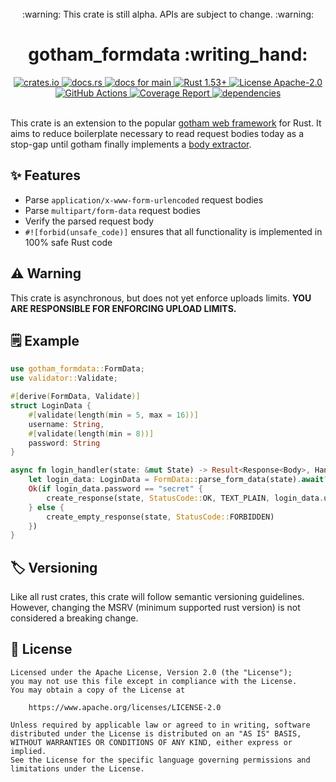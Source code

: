 <!-- alpha code warning with spacing above -->
<br/>
<div align="center">
	:warning: <span color="#ffcc4d">This crate is still alpha. APIs are subject to change.</span> :warning:
</div>

<!-- headline -->
<div align="center">
	<h1>gotham_formdata :writing_hand:</h1>
</div>

<!-- badges -->
<div align="center">
	<a href="https://crates.io/crates/gotham_formdata">
        <img alt="crates.io" src="https://img.shields.io/crates/v/gotham_formdata.svg"/>
    </a>
	<a href="https://docs.rs/crate/gotham_formdata">
        <img alt="docs.rs" src="https://docs.rs/gotham_formdata/badge.svg"/>
    </a>
	<a href="https://msrd0.github.io/gotham_formdata/doc/gotham_formdata/index.html">
		<img alt="docs for main" src="https://img.shields.io/badge/docs-main-blue.svg"/>
	</a>
    <a href="https://blog.rust-lang.org/2021/06/17/Rust-1.53.0.html">
        <img alt="Rust 1.53+" src="https://img.shields.io/badge/rustc-1.53+-orange.svg"/>
    </a>
	<a href="https://www.apache.org/licenses/LICENSE-2.0">
		<img alt="License Apache-2.0" src="https://img.shields.io/badge/license-Apache--2.0-blue.svg"/>
	</a>
</div>
<div align="center">
	<a href="https://github.com/msrd0/gotham_formdata/actions?query=workflow%3ARust">
		<img alt="GitHub Actions" src="https://github.com/msrd0/gotham_formdata/workflows/Rust/badge.svg"/>
	</a>
	<a href="https://msrd0.github.io/gotham_formdata/tarpaulin-report.html">
		<img alt="Coverage Report" src="https://msrd0.github.io/gotham_formdata/coverage.svg"/>
	</a>
	<a href="https://deps.rs/repo/github/msrd0/gotham_formdata">
		<img alt="dependencies" src="https://deps.rs/repo/github/msrd0/gotham_formdata/status.svg"/>
	</a>
</div>
<br/>

This crate is an extension to the popular [gotham web framework][gotham] for Rust. It aims to
reduce boilerplate necessary to read request bodies today as a stop-gap until gotham finally
implements a [body extractor].

## :sparkles: Features

- Parse `application/x-www-form-urlencoded` request bodies
- Parse `multipart/form-data` request bodies
- Verify the parsed request body
- `#![forbid(unsafe_code)]` ensures that all functionality is implemented in 100% safe Rust code

## :warning: Warning

This crate is asynchronous, but does not yet enforce uploads limits. **YOU ARE RESPONSIBLE
FOR ENFORCING UPLOAD LIMITS.**

## :spiral_notepad: Example

```rust
use gotham_formdata::FormData;
use validator::Validate;

#[derive(FormData, Validate)]
struct LoginData {
	#[validate(length(min = 5, max = 16))]
	username: String,
	#[validate(length(min = 8))]
	password: String
}

async fn login_handler(state: &mut State) -> Result<Response<Body>, HandlerError> {
	let login_data: LoginData = FormData::parse_form_data(state).await?;
	Ok(if login_data.password == "secret" {
		create_response(state, StatusCode::OK, TEXT_PLAIN, login_data.username)
	} else {
		create_empty_response(state, StatusCode::FORBIDDEN)
	})
}
```

## :label: Versioning

Like all rust crates, this crate will follow semantic versioning guidelines. However, changing
the MSRV (minimum supported rust version) is not considered a breaking change.

## :page_with_curl: License

```
Licensed under the Apache License, Version 2.0 (the "License");
you may not use this file except in compliance with the License.
You may obtain a copy of the License at

	https://www.apache.org/licenses/LICENSE-2.0

Unless required by applicable law or agreed to in writing, software
distributed under the License is distributed on an "AS IS" BASIS,
WITHOUT WARRANTIES OR CONDITIONS OF ANY KIND, either express or implied.
See the License for the specific language governing permissions and
limitations under the License.
```

 [body extractor]: https://github.com/gotham-rs/gotham/issues/11
 [gotham]: https://github.com/gotham-rs/gotham
 [multipart]: https://crates.io/crates/multipart
